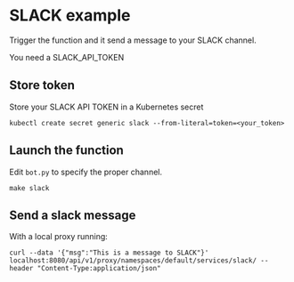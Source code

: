 # SLACK example

Trigger the function and it send a message to your SLACK channel.

You need a SLACK_API_TOKEN

## Store token

Store your SLACK API TOKEN in a Kubernetes secret

```
kubectl create secret generic slack --from-literal=token=<your_token>
```

## Launch the function

Edit `bot.py` to specify the proper channel.

```
make slack
```

## Send a slack message

With a local proxy running:

```
curl --data '{"msg":"This is a message to SLACK"}' localhost:8080/api/v1/proxy/namespaces/default/services/slack/ --header "Content-Type:application/json"
```



